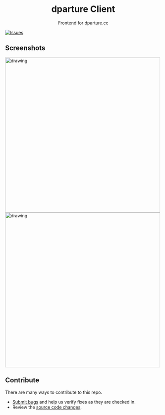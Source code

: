<p align="center">
    <h1 align="center">dparture Client</h1>
    <p align="center">Frontend for dparture.cc</p>
</p>


[![Issues](https://img.shields.io/github/issues/ZackaryH8/dparture-client)](https://github.com/ZackaryH8/dparture-client/issues)

## Screenshots

<img src="https://i.imgur.com/IdaVnCf.png" alt="drawing" width="500"/>
<img src="https://i.imgur.com/SS0lmDu.png" alt="drawing" width="500"/>

## Contribute

There are many ways to contribute to this repo.
* [Submit bugs](https://github.com/ZackaryH8/dparture-client/issues) and help us verify fixes as they are checked in.
* Review the [source code changes](https://github.com/ZackaryH8/dparture-client/pulls).
